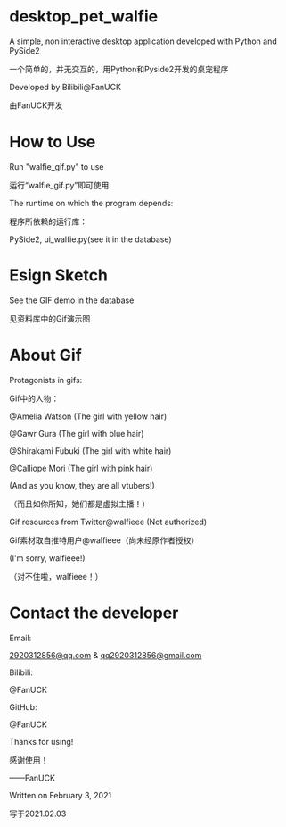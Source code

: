# desktop_pet_walfie
A simple, non interactive desktop application developed with Python and PySide2

一个简单的，并无交互的，用Python和Pyside2开发的桌宠程序


Developed by Bilibili@FanUCK

由FanUCK开发
# How to Use
Run "walfie_gif.py" to use

运行“walfie_gif.py”即可使用

The runtime on which the program depends:

程序所依赖的运行库：

PySide2, ui_walfie.py(see it in the database)
# Esign Sketch
See the GIF demo in the database

见资料库中的Gif演示图

# About Gif
Protagonists in gifs:

Gif中的人物：

@Amelia Watson (The girl with yellow hair)

@Gawr Gura (The girl with blue hair)

@Shirakami Fubuki (The girl with white hair)

@Calliope Mori (The girl with pink hair)

(And as you know, they are all vtubers!)

（而且如你所知，她们都是虚拟主播！）


Gif resources from Twitter@walfieee (Not authorized)

Gif素材取自推特用户@walfieee（尚未经原作者授权）

(I'm sorry, walfieee!)

（对不住啦，walfieee！）

# Contact the developer
Email:

2920312856@qq.com & qq2920312856@gmail.com

Bilibili:

@FanUCK

GitHub:

@FanUCK


Thanks for using!

感谢使用！


——FanUCK

Written on February 3, 2021

写于2021.02.03     
